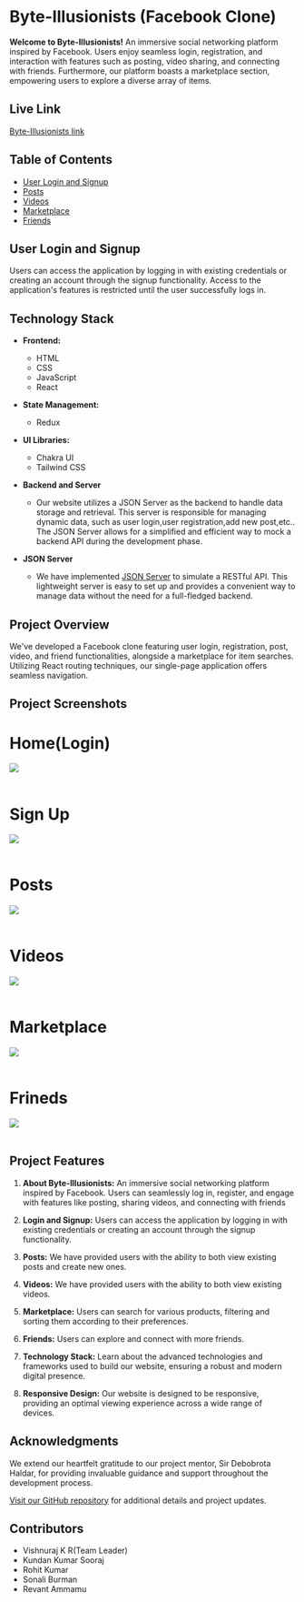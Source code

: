 # Byte-Illusionists (Facebook Clone)

**Welcome to Byte-Illusionists!** 
An immersive social networking platform inspired by Facebook. Users enjoy seamless login, registration, and interaction with features such as posting, video sharing, and connecting with friends. Furthermore, our platform boasts a marketplace section, empowering users to explore a diverse array of items.

## Live Link
<a href="https://byte-illusionists-fbclone.netlify.app/">Byte-Illusionists link</a>


## Table of Contents


- [User Login and Signup](#)
- [Posts](#)
- [Videos](#)
- [Marketplace](#)
- [Friends](#)


## User Login and Signup

Users can access the application by logging in with existing credentials or creating an account through the signup functionality. Access to the application's features is restricted until the user successfully logs in.

## Technology Stack

- **Frontend:**
  - HTML
  - CSS
  - JavaScript
  - React

- **State Management:**
  - Redux

- **UI Libraries:**
  - Chakra UI
  - Tailwind CSS

- **Backend and Server**
  - Our website utilizes a JSON Server as the backend to handle data storage and retrieval. This server is responsible for managing dynamic data, such as user login,user registration,add new post,etc.. 
    The JSON Server allows for a simplified and efficient way to mock a backend API during the development phase.
    
- **JSON Server**
  - We have implemented [JSON Server](https://mock-api-39gi.onrender.com/) to simulate a RESTful API. This lightweight server is easy to set up and provides a convenient way to manage data 
    without the need for a full-fledged backend.

## Project Overview

We've developed a Facebook clone featuring user login, registration, post, video, and friend functionalities, alongside a marketplace for item searches. Utilizing React routing techniques, our single-page application offers seamless navigation.

## Project Screenshots 
# Home(Login)
<img src="https://github.com/VishnurajKarockal/byte-illusionist-1234/blob/main/src/assets/home.png">
<br></br>

# Sign Up
<img src="https://github.com/VishnurajKarockal/byte-illusionist-1234/blob/main/src/assets/signup.png">
<br></br>

# Posts
<img src="https://github.com/VishnurajKarockal/byte-illusionist-1234/blob/main/src/assets/posts.png">
<br></br>

# Videos 
<img src="https://github.com/VishnurajKarockal/byte-illusionist-1234/blob/main/src/assets/videos.png">
<br></br>

# Marketplace
<img src="https://github.com/VishnurajKarockal/byte-illusionist-1234/blob/main/src/assets/marketplace.png">
<br></br>

# Frineds
<img src="https://github.com/VishnurajKarockal/byte-illusionist-1234/blob/main/src/assets/frineds.png">
<br></br>

## Project Features

1. **About Byte-Illusionists:** An immersive social networking platform inspired by Facebook. Users can seamlessly log in, register, and engage with features like posting, sharing videos, and connecting with friends

2. **Login and Signup:** Users can access the application by logging in with existing credentials or creating an account through the signup functionality.

3. **Posts:** We have provided users with the ability to both view existing posts and create new ones.

4. **Videos:** We have provided users with the ability to both view existing  videos.

5. **Marketplace:** Users can search for various products, filtering and sorting them according to their preferences.

6. **Friends:** Users can explore and connect with more friends.

7. **Technology Stack:** Learn about the advanced technologies and frameworks used to build our website, ensuring a robust and modern digital presence.

8. **Responsive Design:** Our website is designed to be responsive, providing an optimal viewing experience across a wide range of devices.



## Acknowledgments

We extend our heartfelt gratitude to our project mentor, Sir Debobrota Haldar, for providing invaluable guidance and support throughout the development process.

[Visit our GitHub repository](https://github.com/VishnurajKarockal/byte-illusionist-1234) for additional details and project updates.



## Contributors

- Vishnuraj K R(Team Leader)
- Kundan Kumar Sooraj
- Rohit Kumar
- Sonali Burman
- Revant Ammamu

